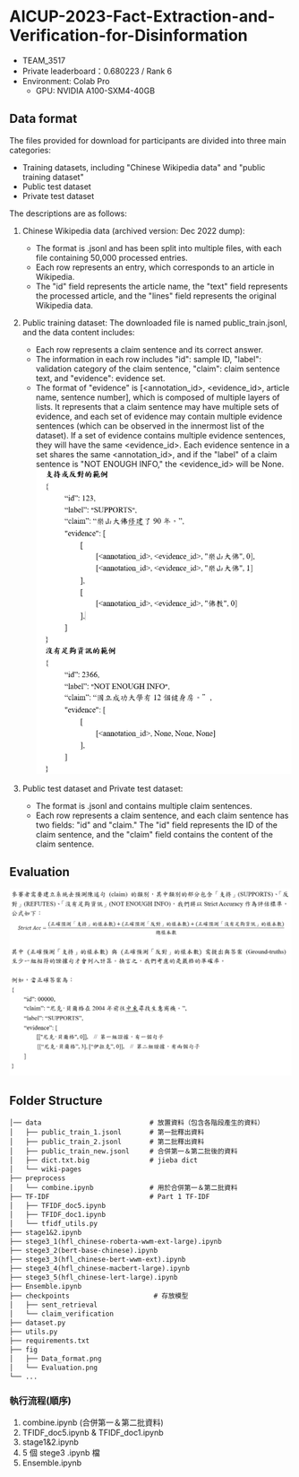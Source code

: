 # AICUP-2023-Fact-Extraction-and-Verification-for-Disinformation

* TEAM_3517 
* Private leaderboard：0.680223 / Rank 6
* Environment: Colab Pro
    * GPU: NVIDIA A100-SXM4-40GB

## Data format 

The files provided for download for participants are divided into three main categories: 
* Training datasets, including "Chinese Wikipedia data" and "public training dataset"
* Public test dataset 
* Private test dataset

The descriptions are as follows:

1. Chinese Wikipedia data (archived version: Dec 2022 dump):

    * The format is .jsonl and has been split into multiple files, with each file containing 50,000 processed entries.
    * Each row represents an entry, which corresponds to an article in Wikipedia.
    * The "id" field represents the article name, the "text" field represents the processed article, and the "lines" field represents the original Wikipedia data.
2. Public training dataset: The downloaded file is named public_train.jsonl, and the data content includes:

    * Each row represents a claim sentence and its correct answer.
    * The information in each row includes "id": sample ID, "label": validation category of the claim sentence, "claim": claim sentence text, and "evidence": evidence set.
    * The format of "evidence" is [<annotation_id>, <evidence_id>, article name, sentence number], which is composed of multiple layers of lists. It represents that a claim sentence may have multiple sets of evidence, and each set of evidence may contain multiple evidence sentences (which can be observed in the innermost list of the dataset). If a set of evidence contains multiple evidence sentences, they will have the same <evidence_id>. Each evidence sentence in a set shares the same <annotation_id>, and if the "label" of a claim sentence is "NOT ENOUGH INFO," the <evidence_id> will be None.
    ![image](fig/Data_format.png)
3. Public test dataset and Private test dataset:

    * The format is .jsonl and contains multiple claim sentences.
    * Each row represents a claim sentence, and each claim sentence has two fields: "id" and "claim." The "id" field represents the ID of the claim sentence, and the "claim" field contains the content of the claim sentence.

## Evaluation

![image](fig/Evaluation.png)

## Folder Structure

```
│── data                           # 放置資料（包含各階段產生的資料）
│   ├── public_train_1.jsonl       # 第一批釋出資料
│   ├── public_train_2.jsonl       # 第二批釋出資料
│   ├── public_train_new.jsonl     # 合併第一＆第二批後的資料
│   ├── dict.txt.big               # jieba dict
│   └── wiki-pages 
├── preprocess                     
│   └── combine.ipynb              # 用於合併第一＆第二批資料
├── TF-IDF                         # Part 1 TF-IDF
│   ├── TFIDF_doc5.ipynb
│   ├── TFIDF_doc1.ipynb
│   └── tfidf_utils.py  
├── stage1&2.ipynb   
├── stege3_1(hfl_chinese-roberta-wwm-ext-large).ipynb  
├── stege3_2(bert-base-chinese).ipynb  
├── stege3_3(hfl_chinese-bert-wwm-ext).ipynb   
├── stege3_4(hfl_chinese-macbert-large).ipynb             
├── stege3_5(hfl_chinese-lert-large).ipynb
├── Ensemble.ipynb
├── checkpoints                     # 存放模型
│   ├── sent_retrieval
│   └── claim_verification
├── dataset.py
├── utils.py
├── requirements.txt
├── fig
│   ├── Data_format.png
│   └── Evaluation.png
└── ...
```
### 執行流程(順序)
1. combine.ipynb (合併第一＆第二批資料)
2. TFIDF_doc5.ipynb & TFIDF_doc1.ipynb
3. stage1&2.ipynb
4. 5 個 stege3 .ipynb 檔
5. Ensemble.ipynb
